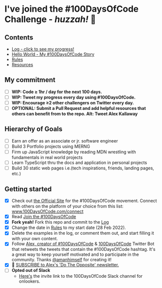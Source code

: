 # I've joined the #100DaysOfCode Challenge - *huzzah!* 🍻

## Contents

- [Log - click to see my progress!](/daily-log/log.md)
- [Hello World - My #100DaysOfCode Story](hello-world.md)
- [Rules](/daily-log/rules.md)
- [Resources](/daily-log/resources.md)

## My commitment

- [ ] **WIP: Code ≥ 1hr / day for the next 100 days.**
- [ ] **WIP: Tweet my progress every day using #100DaysOfCode.**
- [ ] **WIP: Encourage ≥2 other challengers on Twitter every day.**
- [ ] **OPTIONAL: Submit a Pull Request and add helpful resources that others can benefit from to the repo. Alt: Tweet Alex Kallaway**

## Hierarchy of Goals

- [ ] Earn an offer as an associate or jr. software engineer
- [ ] Build 3 Portfolio projects using MERNG
- [ ] Firm up JavaScript knowledge by reading MDN wrestling with fundamentals in real world projects
- [ ] Learn TypeScript thru the docs and application in personal projects
- [ ] Build 30 static web pages i.e.(tech inspirations, friends, landing pages, etc.)

## Getting started

- [x] Check out [the Official Site](http://100daysofcode.com/) for the #100DaysOfCode movement. Connect with others on the platform of your choice from this list: www.100DaysOfCode.com/connect
- [x] Read [Join the #100DaysOfCode](https://medium.freecodecamp.com/join-the-100daysofcode-556ddb4579e4)
- [x] **Fork yeah!** Fork this repo and commit to the [Log](/daily-log/log.md)
- [x] Change the date in [Rules](/daily-log/rules.md) to my start date (28 Feb 2022).
- [x] Delete the examples in the log, or comment them out, and start filling it with your own content.
- [x] Follow [Alex, creator of #100DaysOfCode](https://twitter.com/ka11away) & [100DaysOfCode](https://twitter.com/_100DaysOfCode) Twitter Bot that retweets the tweets that contain the #100DaysOfCode hashtag. It's a great way to keep yourself motivated and to participate in the community. Thanks [@amanhimself](https://twitter.com/amanhimself) for creating it!
- [x] 💌 [SUBSCRIBE to Alex's 'Do The Opposite' newsletter.](https://dotheopposite.substack.com/)
- [ ] **Opted out of Slack** 
  - [Here's](https://www.100daysofcode.com/slack) the invite link to the 100DaysOfCode Slack channel for onlookers.

